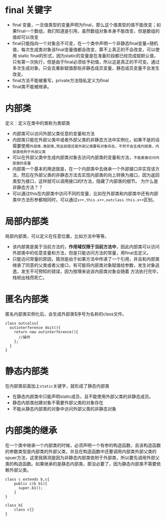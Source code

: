 # final 关键字  
- final 变量，一旦值类型的变量声明为final，那么这个值类型的值不能改变；如果final一个数组，我们知道是引用，虽然数组对象本身不能改变，但是数组的值却可以改变
- final只能指向一个对象且不可变，在一个类中声明一个非静态final变量=随机值，每次生成类对象该final变量值都会改变，算不上真正的不会改变，可以使用 static final的形式，因为static的变量是在准备阶段都已经完成赋默认值，只有第一次执行，但是由于final必须给予初值，所以这是真正的不可变。通过多次生成对象，只会去重新赋值那些非静态成员变量，静态成员变量不会发生改变。
- final方法不能被重写，private方法隐私定义为final
- final类不能被继承。

# 内部类  
定义：定义在类中的类称为类部类  
- 内部类可以访问外部父类任意的变量和方法
- 内部类只能在外部父类中或者外部父类的非静态方法中实例化，如果不是的话需要使用`外部类.类部类,而且前提还是外部父类要有对象存在，不然不会生成内部类，内部类依附于外部父类`  
- 可以在外部父类中生成内部类对象去访问内部类的变量和方法，`不能直接访问内部类的变量`
- 内部类一个基本的用途就是，在一个内部类中去继承一个外部接口并实现该方法，然后在外部父类的非静态方法去实现内部类的向上转换为接口，因为返回类型为接口，这样就可以调用接口的f方法，隐藏了内部类的细节。
为什么是非静态方法？？  
- 可以通过this在内部类中访问不同的变量，比如在外部类和内部类中还有内部类中方法形参都相同时，可以通过`x++,this.x++,outclass.this.x++`区别。

# 局部内部类  
局部内部类，可以定义在任意位置，比如方法中等等。
- 该内部类是属于当前方法的，**作用域仅限于当前方法中**，因此内部类可以访问外部类中的任意变量和方法，但是只能访问方法的常量，用final去定义。
- 只能访问常量的原因，猜测是由于如果方法中传递了一个引用，并且和内部类继承了同意的父类或者父接口，有可能将内部类对象赋值给参数，发生对象逃逸，发生不可预知的错误，因为按理来说该内部类对象会随着
方法执行完毕，栈帧出栈而死亡。  

# 匿名内部类  
匿名内部类实例化后，会生成外部类$序号为名称的class文件。
```
class outcalss{
  outinterference doit(){
    return new outinterference(){
      //操作
    };
  }
}
```  

# 静态内部类  
在内部类前面加上`static`关键字，就形成了静态内部类
- 在静态内部类中只能声明static成员，且不能使用外部父类的非静态成员。
- 静态内部类创建对象不需要外部父类的对象存在
- 不能从静态内部类的对象中访问外部父类的非静态对象  

# 内部类的继承  
在一个类中继承一个内部类的时候，必须声明一个有参的构造函数，且该构造函数的参数类型是内部类的外部父类，并且在构造函数中还要调用内部类外部父类的spuer方法，这里我猜测是因为非静态内部类依附于外部类，所以要先调用外部父类的构造函数。如果继承的是静态内部类，那没必要了，因为静态内部类不需要依赖外部父类。
```
class c extends b,c{
    public c(b b1){
      super.b1();
    }
}

class b{
    class c{}
}
```
